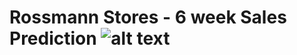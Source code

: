 # Rossmann Stores - 6 week Sales Prediction ![alt text](https://github.com/velozo-oliveira/rossmann_sales_prediction/blob/main/Images/rossmann.jpg)

